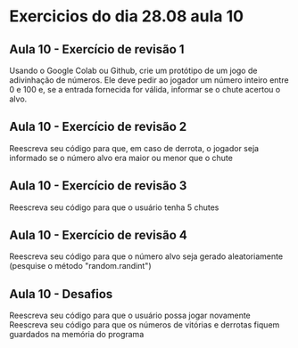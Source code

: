 # Exercicios do dia 28.08 aula 10

## Aula 10 - Exercício de revisão 1
Usando o Google Colab ou Github, crie um protótipo de um jogo de adivinhação de números. 
Ele deve pedir ao jogador um número inteiro entre 0 e 100 e, se a entrada fornecida for válida, informar se o chute acertou o alvo.

## Aula 10 - Exercício de revisão 2
Reescreva seu código para que, em caso de derrota, o jogador seja informado se o número alvo era maior ou menor que o chute

## Aula 10 - Exercício de revisão 3
Reescreva seu código para que o usuário tenha 5 chutes

## Aula 10 - Exercício de revisão 4
Reescreva seu código para que o número alvo seja gerado aleatoriamente (pesquise o método "random.randint")

## Aula 10 - Desafios
Reescreva seu código para que o usuário possa jogar novamente
Reescreva seu código para que os números de vitórias e derrotas fiquem guardados na memória do programa

